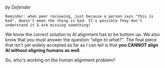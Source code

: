 _by Defender_
```
Reminder: when peer reviewing, just because a person says "this is bad", doesn't mean the thing is bad. It's possible they don't understand it & are missing something!
```

We know the correct solution to AI alignment has to be bottom up. We also know that you must answer the question _"align to what?"_. The final piece that isn't yet widely accepted as far as I can tell is that **you CANNOT align AI without aligning humans as well**. 



So, who's working on the human alignment problem?

